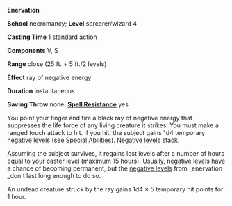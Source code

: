  **Enervation**

**School** necromancy; **Level** sorcerer/wizard 4

**Casting Time** 1 standard action

**Components** V, S

**Range** close (25 ft. + 5 ft./2 levels)

**Effect** ray of negative energy

**Duration** instantaneous

**Saving Throw** none; **[Spell Resistance](../glossary.html#_spell-resistance)** yes

You point your finger and fire a black ray of negative energy that suppresses the life force of any living creature it strikes. You must make a ranged touch attack to hit. If you hit, the subject gains 1d4 temporary [negative levels](../glossary.html#_energy-drain-and-negative-levels) (see [Special Abilities](../glossary.html#_appendix-1-special-abilities)). [Negative levels](../glossary.html#_energy-drain-and-negative-levels) stack.

Assuming the subject survives, it regains lost levels after a number of hours equal to your caster level (maximum 15 hours). Usually, [negative levels](../glossary.html#_energy-drain-and-negative-levels) have a chance of becoming permanent, but the [negative levels](../glossary.html#_energy-drain-and-negative-levels) from _enervation _don't last long enough to do so.

An undead creature struck by the ray gains 1d4 × 5 temporary hit points for 1 hour.

